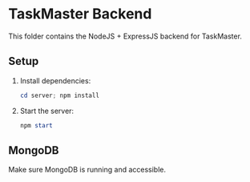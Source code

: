 # TaskMaster Backend

This folder contains the NodeJS + ExpressJS backend for TaskMaster.

## Setup
1. Install dependencies:
   ```powershell
   cd server; npm install
   ```
2. Start the server:
   ```powershell
   npm start
   ```

## MongoDB
Make sure MongoDB is running and accessible.
